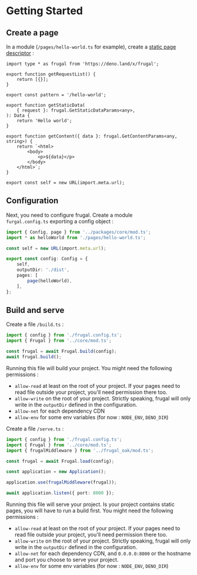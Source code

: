 # Getting Started

## Create a page

In a module (`/pages/hello-world.ts` for example), create a [static page descriptor](/docs/concepts/static-page) :

```tsx
import type * as frugal from 'https://deno.land/x/frugal';

export function getRequestList() {
    return [{}];
}

export const pattern = '/hello-world';

export function getStaticData(
    { request }: frugal.GetStaticDataParams<any>,
): Data {
    return 'Hello world';
}

export function getContent({ data }: frugal.GetContentParams<any, string>) {
    return `<html>
        <body>
            <p>${data}</p>
        </body>
    </html>`;
}

export const self = new URL(import.meta.url);
```

## Configuration

Next, you need to configure frugal. Create a module `furgal.config.ts` exporting a config object :

```ts
import { Config, page } from '../packages/core/mod.ts';
import * as helloWorld from './pages/hello-world.ts';

const self = new URL(import.meta.url);

export const config: Config = {
    self,
    outputDir: './dist',
    pages: [
        page(helloWorld),
    ],
};
```

## Build and serve

Create a file `/build.ts` :

```ts
import { config } from './frugal.config.ts';
import { Frugal } from '../core/mod.ts';

const frugal = await Frugal.build(config);
await frugal.build();
```

Running this file will build your project. You might need the following permissions :

- `allow-read` at least on the root of your project. If your pages need to read file outside your project, you'll need permission there too.
- `allow-write` on the root of your project. Strictly speaking, frugal will only write in the `outputDir` defined in the configuration.
- `allow-net` for each dependency CDN
- `allow-env` for some env variables (for now : `NODE_ENV`, `DENO_DIR`)

Create a file `/serve.ts` :

```ts
import { config } from './frugal.config.ts';
import { Frugal } from '../core/mod.ts';
import { frugalMiddleware } from '../frugal_oak/mod.ts';

const frugal = await Frugal.load(config);

const application = new Application();

application.use(frugalMiddleware(frugal));

await application.listen({ port: 8000 });
```

Running this file will serve your project. Is your project contains static pages, you will have to run a build first. You might need the following permissions :

- `allow-read` at least on the root of your project. If your pages need to read file outside your project, you'll need permission there too.
- `allow-write` on the root of your project. Strictly speaking, frugal will only write in the `outputDir` defined in the configuration.
- `allow-net` for each dependency CDN, and `0.0.0.0:8000` or the hostname and port you choose to serve your project.
- `allow-env` for some env variables (for now : `NODE_ENV`, `DENO_DIR`)
